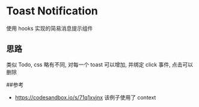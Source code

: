 # Toast Notification

使用 hooks 实现的简易消息提示组件

## 思路
类似 Todo, css 略有不同, 对每一个 toast 可以增加, 并绑定 click 事件, 点击可以删除

##参考 
- https://codesandbox.io/s/71q1xvjnx 该例子使用了 context